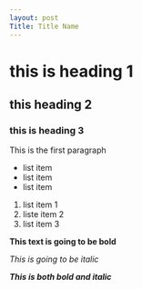 ```yaml
---
layout: post
Title: Title Name
---
```


# this is heading 1
## this heading 2
### this is heading 3

This is the first paragraph

- list item
- list item
- list item

1. list item 1
2. liste item 2
3. list item 3

**This text is going to be bold**

*This is going to be italic*

___This is both bold and italic___
